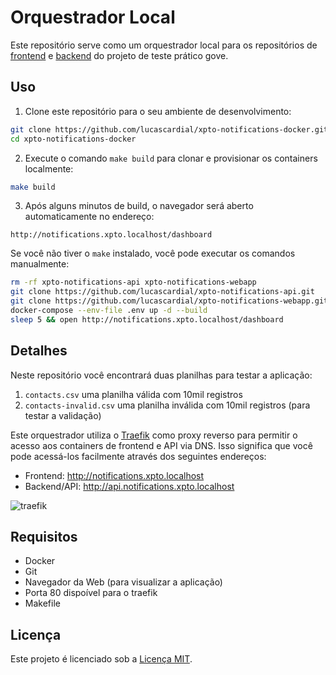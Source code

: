# Orquestrador Local

Este repositório serve como um orquestrador local para os repositórios de [frontend](https://github.com/lucascardial/xpto-notifications-webapp) e [backend](https://github.com/lucascardial/xpto-notifications-api) do projeto de teste prático gove.

## Uso

1. Clone este repositório para o seu ambiente de desenvolvimento:

```bash
git clone https://github.com/lucascardial/xpto-notifications-docker.git
cd xpto-notifications-docker
```

2. Execute o comando `make build` para clonar e provisionar os containers localmente:

```bash
make build
```

3. Após alguns minutos de build, o navegador será aberto automaticamente no endereço:

```
http://notifications.xpto.localhost/dashboard
```

Se você não tiver o `make` instalado, você pode executar os comandos manualmente:

```bash
rm -rf xpto-notifications-api xpto-notifications-webapp
git clone https://github.com/lucascardial/xpto-notifications-api.git
git clone https://github.com/lucascardial/xpto-notifications-webapp.git
docker-compose --env-file .env up -d --build
sleep 5 && open http://notifications.xpto.localhost/dashboard
```

## Detalhes

Neste repositório você encontrará duas planilhas para testar a aplicação:

1. `contacts.csv` uma planilha válida com 10mil registros
2. `contacts-invalid.csv` uma planilha inválida com 10mil registros (para testar a validação)  

Este orquestrador utiliza o [Traefik](https://doc.traefik.io/traefik/) como proxy reverso para permitir o acesso aos containers de frontend e API via DNS. Isso significa que você pode acessá-los facilmente através dos seguintes endereços:

- Frontend: http://notifications.xpto.localhost
- Backend/API: http://api.notifications.xpto.localhost

![traefik](https://4057985046-files.gitbook.io/~/files/v0/b/gitbook-x-prod.appspot.com/o/spaces%2F-MhuHu35r-jv6X4gG8MQ%2Fuploads%2FCFOkzlFh23IMYvSkSoe6%2Ftraefik-logo.jpg?alt=media&token=33c6b6a6-fb44-4b89-bce3-1c13ee62d0ce)

## Requisitos

- Docker
- Git
- Navegador da Web (para visualizar a aplicação)
- Porta 80 dispoível para o traefik
- Makefile

## Licença

Este projeto é licenciado sob a [Licença MIT](https://pt.wikipedia.org/wiki/Licen%C3%A7a_MIT).
